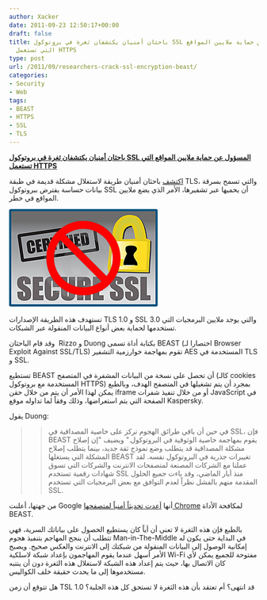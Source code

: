 ```yaml
---
author: Xacker
date: 2011-09-23 12:50:17+00:00
draft: false
title: باحثان أمنيان يكتشفان ثغرة في بروتوكول SSL المسؤول عن حماية ملايين المواقع
  التي تستعمل HTTPS
type: post
url: /2011/09/researchers-crack-ssl-encryption-beast/
categories:
- Security
- Web
tags:
- BEAST
- HTTPS
- SSL
- TLS
---
```


[**باحثان أمنيان يكتشفان ثغرة في بروتوكول SSL المسؤول عن حماية ملايين المواقع التي تستعمل HTTPS**](https://www.it-scoop.com/2011/09/researchers-crack-ssl-encryption-beast/)




[اكتشف](http://www.itpro.co.uk/636304/ssl-under-threat-as-flaw-exploited) باحثان أمنيان طريقة لاستغلال مشكلة قديمة في طبقة TLS، والتي تسمح بسرقة بيانات حساسة يفترض ببروتوكول SSL أن يحميها عبر تشفيرها، الأمر الذي يضع ملايين المواقع في خطر.




[![](ssl2.png)
](https://www.it-scoop.com/2011/09/researchers-crack-ssl-encryption-beast/)




تستهدف هذه الطريقة الإصدارات TLS 1.0 و SSL 3.0 والتي يوجد ملايين البرمجيات التي تستخدمها لحماية بعض أنواع البيانات المنقولة عبر الشبكات.




وقد قام الباحثان  Rizzo و Duong بكتابة أداة تسمى BEAST (اختصارا لـ Browser Exploit Against SSL/TLS) تقوم بمهاجمة خوارزمية التشفير AES المستخدمة في TLS و SSL.




تستطيع BEAST أن تحصل على نسخة من البيانات المشفرة في المتصفح (كالـ cookies المستخدمة مع بروتوكول HTTPS) بمجرد أن يتم تشغيلها في المتصفح الهدف، وبالطبع يمكن لهذا الأمر أن يتم من خلال حقن iframe أو من خلال تنفيذ شفرات JavaScript في الصفحة التي يتم استعراضها، وذلك وفقاً لما تداوله موقع Kaspersky.




يقول Duong:





<blockquote>

> 
> في حين أن باقي طرائق الهجوم تركز على خاصية المصداقية في SSL، فإن BEAST يقوم بمهاجمة خاصية الوثوقية في البروتوكول." ويضيف "إن إصلاح مشكلة المصداقية قد يتطلب وضع نموذج ثقة جديد، بينما يتطلب إصلاح المشكلة التي يستغلها BEAST تغييرات جذرية في البروتوكول نفسه. لقد عملنا مع الشركات المصنعة لمتصفحات الانترنت والشركات التي تسوق شهادات رقمية تستخدم SSL منذ أيار الماضي، وقد باءت جميع الحلول المقدمة منهم بالفشل نظراً لعدم التوافق مع بعض البرمجيات التي تستخدم SSL.
> 
> 
</blockquote>




من جهتها، أعلنت Google أنها [أعدت تحديثاً أمنياً لمتصفحها Chrome](http://www.theregister.co.uk/2011/09/21/google_chrome_patch_for_beast/) لمكافحة الأداة BEAST.




بالطبع فإن هذه الثغرة لا تعني أن أياً كان يستطيع الحصول على بياناتك السرية، فهي تتطلب أن ينجح المهاجم بتنفيذ هجوم Man-in-The-Middle في البداية حتى يكون له إمكانية الوصول إلى البيانات المنقولة من شبكتك إلى الانترنت والعكس صحيح. ويصبح الأمر أسهل عندما يقوم المهاجمون بإعداد شبكة لاسلكية Wi-Fi مفتوحة للجميع يمكن لأي كان الاتصال بها، حيث يتم إعداد هذه الشبكة لاستغلال هذه الثغرة دون أن ينتبه مستخدموها إلى ما يحدث حقيقة خلف الكواليس.




هل تتوقع أن زمن TSL 1.0 قد انتهى؟ أم تعتقد بأن هذه الثغرة لا تستحق كل هذه الجلبة؟
